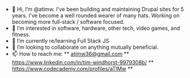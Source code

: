 - 👋 Hi, I’m @atimw. I've been building and maintaining Drupal sites for 5 years. I've become a well rounded wearer of many hats. Working on becoming more full-stack / software focused.
- 👀 I’m interested in software, hardware, other tech, video games, and fitness.
- 🌱 I’m currently re/learning Full Stack JS
- 💞️ I’m looking to collaborate on anything mutually beneficial.
- 📫 How to reach me: ** atimw36@gmail.com ** https://www.linkedin.com/in/tim-windhorst-9979308b/ ** https://www.codecademy.com/profiles/aTIMw **

<!---
atimw/atimw is a ✨ special ✨ repository because its `README.md` (this file) appears on your GitHub profile.
You can click the Preview link to take a look at your changes.
--->
